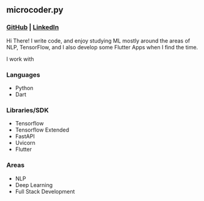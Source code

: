 ## microcoder.py
### [GitHub](https://github.com/microcoder-py) | [LinkedIn](https://www.linkedin.com/in/tanishk-kithannae/)

Hi There! I write code, and enjoy studying ML mostly around the areas of NLP, TensorFlow, and I also develop some Flutter Apps when I find the time. 

I work with

### Languages
  * Python
  * Dart
### Libraries/SDK
  * Tensorflow
  * Tensorflow Extended
  * FastAPI
  * Uvicorn
  * Flutter
### Areas
  * NLP
  * Deep Learning
  * Full Stack Development


